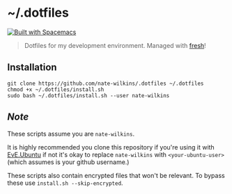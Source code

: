 # ~/.dotfiles

[![Built with Spacemacs](https://cdn.rawgit.com/syl20bnr/spacemacs/442d025779da2f62fc86c2082703697714db6514/assets/spacemacs-badge.svg)](http://spacemacs.org)

> Dotfiles for my development environment. Managed with [fresh]!

## Installation

```
git clone https://github.com/nate-wilkins/.dotfiles ~/.dotfiles
chmod +x ~/.dotfiles/install.sh
sudo bash ~/.dotfiles/install.sh --user nate-wilkins
```

## *Note*

These scripts assume you are `nate-wilkins`.

It is highly recommended you clone this repository if you're using it with [EvE.Ubuntu]
if not it's okay to replace `nate-wilkins` with `<your-ubuntu-user>` (which assumes is your github username.)

These scripts also contain encrypted files that won't be relevant.
To bypass these use `install.sh --skip-encrypted`.

[script]: http://get.freshshell.com
[fresh]: http://freshshell.com
[EvE.Ubuntu]: https://github.com/nate-wilkins/EvE.Ubuntu
